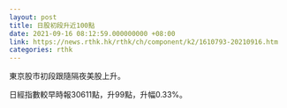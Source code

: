 ```yaml
---
layout: post
title: 日股初段升近100點
date: 2021-09-16 08:12:59.000000000 +08:00
link: https://news.rthk.hk/rthk/ch/component/k2/1610793-20210916.htm
categories: rthk
---
```


東京股市初段跟隨隔夜美股上升。

日經指數較早時報30611點，升99點，升幅0.33%。
